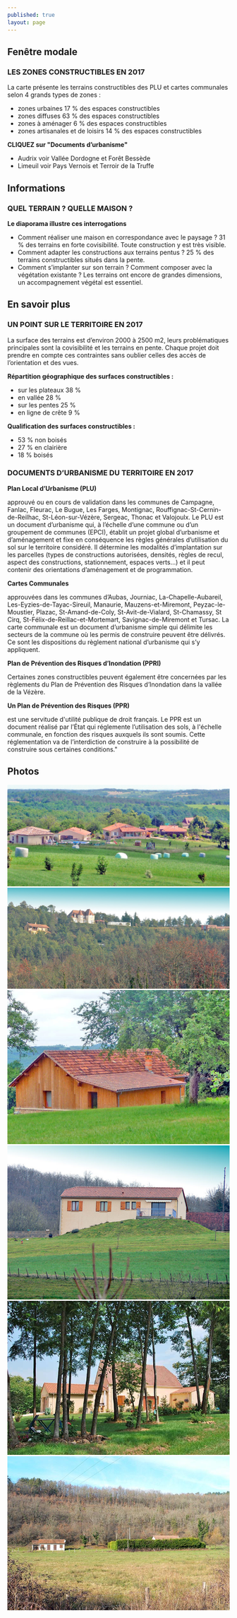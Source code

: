 ```yaml
---
published: true
layout: page
---
```



## Fenêtre modale

### LES ZONES CONSTRUCTIBLES EN 2017

La carte présente les terrains constructibles des PLU et cartes communales selon 4 grands types de zones :

- zones urbaines 17 % des espaces constructibles
- zones diffuses 63 % des espaces constructibles
- zones à aménager 6 % des espaces constructibles 
- zones artisanales et de loisirs 14 % des espaces constructibles

**CLIQUEZ sur "Documents d’urbanisme"**

- Audrix voir Vallée Dordogne et Forêt Bessède
- Limeuil voir Pays Vernois et Terroir de la Truffe

## Informations

### QUEL TERRAIN ? QUELLE MAISON ?

**Le diaporama illustre ces interrogations**

- Comment réaliser une maison en correspondance avec le paysage ?
31 % des terrains en forte covisibilité. Toute construction y est très visible. 
- Comment adapter les constructions aux terrains pentus ? 
25 % des terrains constructibles situés dans la pente.
- Comment s’implanter sur son terrain ? Comment composer avec la végétation existante ? Les terrains ont encore de grandes dimensions, un accompagnement végétal est essentiel.



## En savoir plus

### UN POINT SUR LE TERRITOIRE EN 2017

La surface des terrains est d’environ 2000 à 2500 m2, leurs problématiques principales sont la covisibilité et les terrains en pente. Chaque projet doit prendre en compte ces contraintes sans oublier celles des accès de l’orientation et des vues.

**Répartition géographique des surfaces constructibles :** 

- sur les plateaux 38 %
- en vallée 28 %
- sur les pentes 25 %
- en ligne de crête 9 %

**Qualification des surfaces constructibles :**

- 53 % non boisés
- 27 % en clairière
- 18 % boisés

### DOCUMENTS D’URBANISME DU TERRITOIRE EN 2017

**Plan Local d’Urbanisme (PLU)**

approuvé ou en cours de validation dans les communes de Campagne, Fanlac, Fleurac, Le Bugue, Les Farges, Montignac, Rouffignac-St-Cernin-de-Reilhac, St-Léon-sur-Vézère, Sergeac, Thonac et Valojoulx.
Le PLU est un document d’urbanisme qui, à l’échelle d’une commune ou d’un groupement de communes (EPCI), établit un projet global d’urbanisme et d’aménagement et fixe en conséquence les règles générales d’utilisation du sol sur le territoire considéré. Il détermine les modalités d’implantation sur les parcelles (types de constructions autorisées, densités, règles de recul, aspect des constructions, stationnement, espaces verts…) et il peut contenir des orientations d’aménagement et de programmation.

**Cartes Communales**

approuvées dans les communes d’Aubas, Journiac, La-Chapelle-Aubareil, Les-Eyzies-de-Tayac-Sireuil, Manaurie, Mauzens-et-Miremont, Peyzac-le-Moustier, Plazac, St-Amand-de-Coly, St-Avit-de-Vialard, St-Chamassy, St Cirq, St-Félix-de-Reillac-et-Mortemart, Savignac-de-Miremont et Tursac.
La carte communale est un document d’urbanisme simple qui délimite les secteurs de la commune où les permis de construire peuvent être délivrés. Ce sont les dispositions du règlement national d’urbanisme qui s’y appliquent.

**Plan de Prévention des Risques d’Inondation (PPRI)**

Certaines zones constructibles peuvent également être concernées par les règlements du Plan de Prévention des Risques d’Inondation dans la vallée de la Vézère.

**Un Plan de Prévention des Risques (PPR)**

est une servitude d'utilité publique de droit français.
Le PPR est un document réalisé par l’État qui réglemente l’utilisation des sols, à l'échelle communale, en fonction des risques auxquels ils sont soumis. Cette réglementation va de l’interdiction de construire à la possibilité de construire sous certaines conditions."

## Photos
![Covisibilité en ligne de crête : voir et être vu](/data/images/9/urbanisme/9_URBA_01.jpg)
![Impact en ligne de crête mais atténué par la présence des boisements](/data/images/9/urbanisme/9_URBA_02.jpg)
![Construction adaptée à la pente et au paysage](/data/images/9/urbanisme/9_URBA_03.jpg)
![Difficulté d’intégrer un pavillon de plain-pied sur une butte artificielle](/data/images/9/urbanisme/9_URBA_04.jpg)
![Garder les arbres favorise l’intégration](/data/images/9/urbanisme/9_URBA_05.jpg)
![Une haie d’une seule essence n’est pas forcément élément d’intégration](/data/images/9/urbanisme/9_URBA_06.jpg)

